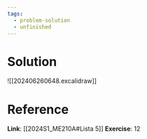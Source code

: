 ```yaml
---
tags:
  - problem-solution
  - unfinished
---
```

# Solution
![[202406260648.excalidraw]]

# Reference
**Link**: [[2024S1_ME210A#Lista 5]]
**Exercise**: 12
